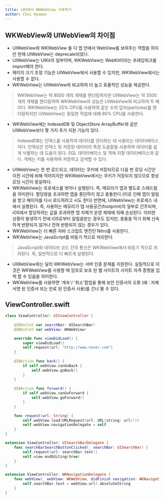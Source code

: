 ```yaml
---
title: iOS에서 WKWebView 사용하기
author: Choi Hyowon
---
```

## WKWebView와 UIWebView의 차이점
* UIWebView와 WKWebView 둘 다 앱 안에서 WebView를 보여주는 역할을 하지만 현재 UIWebView는 deprecate되었다.
* UIWebView는 UIKit의 일부이며, WKWebView는 WebKit이라는 프레임워크를 import해야 한다.
* 페이지 크기 조정 기능은 UIWebView에서 사용할 수 있지만, WKWebView에서는 사용할 수 없다.
* WKWebView는 UIWebView와 비교하여 더 높고 효율적인 성능을 제공한다.
> WKWebView는 약 8500 개의 개체를 렌더링하지만 UIWebView는 약 3500 개의 개체를 렌더링하며 WKWebView의 성능은 UIWebView와 비교하여 두 배이다.
> WKWebView는 25% CPU를 사용하여 같은 수의 입자(particles)를 렌더링하지만 UIWebView는 동일한 작업에 대해 90% CPU를 사용한다.

* WKWebView에는 IndexedDB 및 ObjectStore ArrayBuffer와 같은 UIWebView보다 몇 가지 추가 지원 기능이 있다.
> IndexedDB는 인덱스를 사용하여 데이터를 관리하는 데 사용되는 데이터베이스이다. 인덱싱은 인덱스 및 저장된 데이터의 특정 도움말을 사용하여 데이터를 쉽게 식별하는 데 도움이 된다. SQL 데이터베이스 및 객체 지향 데이터베이스와 같다. 객체는 키를 사용하여 저장하고 검색할 수 있다.

* UIWebView는 한 번 로드되고, 데이터는 쿠키에 저장되므로 다음 번 로딩 시간은 이전 시간에 비해 적어지지만 WKWebView에서는 쿠키가 저장되지 않으므로 항상 로딩 시간이 동일하다.
* WKWebView는 프로세스를 벗어나 실행된다. 즉, 메모리가 앱과 별도로 스레드됨을 의미한다. 할당량을 초과하면 앱을 중단하지 않고 충돌한다.(이로 인해 앱이 알림을 받고 페이지를 다시 로드하려고 시도 한다) 반면에, UIWebView는 프로세스 내에서 실행된다. 즉, 사용하는 메모리가 앱 사용공간(footprint)의 일부로 간주되며, iOS에서 할당하려는 값을 초과하면 앱 자체가 운영 체제에 의해 손상된다. 이러한 상황이 발생하기 전에 iOS로부터 알림을받는 경우도 있지만, 충돌을 막기 위해 신속하게 반환되지 않거나 전혀 반환되지 않는 경우가 있다.
* WKWebView는 더 빠른 자바 스크립트 엔진인 Nitro를 사용한다.
* WKWebView는 JavaScript를 비동기 적으로 처리한다.
> JavaScript와 네이티브 코드 간의 통신은 WKWebView에서 비동기 적으로 처리된다. 즉, 일반적으로 더 빠르게 실행된다.

* UIWebView와는 달리 WKWebView는 서버 인증 문제를 지원한다. 실질적으로 이것은 WKWebView를 사용할 때 암호로 보호 된 웹 사이트의 사이트 자격 증명을 입력 할 수 있음을 의미한다.
* WKWebView를 사용하면 '계속'/ '취소'팝업을 통해 보안 인증서의 오류 (예 : 자체 서명 된 인증서 또는 만료 된 인증서 사용)를 건너 뛸 수 있다.

## ViewController.swift
```swift
class ViewController: UIViewController {
    
    @IBOutlet var searchBar: UISearchBar!
    @IBOutlet var webView: WKWebView!

    override func viewDidLoad() {
        super.viewDidLoad()
        self.request(url: "http://www.naver.com")
    }
    
    @IBAction func back() {
        if self.webView.canGoBack {
            self.webView.goBack()
        }
    }
    
    @IBAction func forward() {
        if self.webView.canGoForward {
            self.webView.goForward()
        }
    }

    func request(url: String) {
        self.webView.load(URLRequest(url: URL(string: url)!))
        self.webView.navigationDelegate = self
    }
}

extension ViewController: UISearchBarDelegate {
    func searchBarSearchButtonClicked(_ searchBar: UISearchBar) {
        self.request(url: searchBar.text!)
        self.view.endEditing(true)
    }
}

extension ViewController: WKNavigationDelegate {
    func webView(_ webView: WKWebView, didFinish navigation: WKNavigation!) {
        self.searchBar.text = webView.url?.absoluteString
    }
}

```
